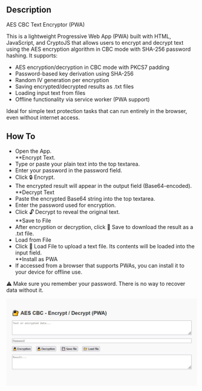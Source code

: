 ## Description ##

AES CBC Text Encryptor (PWA)

This is a lightweight Progressive Web App (PWA) built with HTML, JavaScript, and CryptoJS that allows users to encrypt and decrypt text using the AES encryption algorithm in CBC mode with SHA-256 password hashing. It supports:

*    AES encryption/decryption in CBC mode with PKCS7 padding
*   Password-based key derivation using SHA-256
*    Random IV generation per encryption
*   Saving encrypted/decrypted results as .txt files
*    Loading input text from files
*    Offline functionality via service worker (PWA support)

Ideal for simple text protection tasks that can run entirely in the browser, even without internet access.

## How To ##

* Open the App.<br>
**Encrypt Text. <br>
* Type or paste your plain text into the top textarea.
* Enter your password in the password field.
* Click 🔒 Encrypt.
* The encrypted result will appear in the output field (Base64-encoded).<br>
**Decrypt Text<br>
* Paste the encrypted Base64 string into the top textarea.
* Enter the password used for encryption.
* Click 🔓 Decrypt to reveal the original text.<br>
**Save to File<br>
* After encryption or decryption, click 💾 Save to download the result as a .txt file.<br>
* Load from File
* Click 📁 Load File to upload a text file. Its contents will be loaded into the input field.<br>
**Install as PWA<br>
* If accessed from a browser that supports PWAs, you can install it to your device for offline use.

⚠️ Make sure you remember your password. There is no way to recover data without it.

![Alt Text](screenshot/screen.jpg)